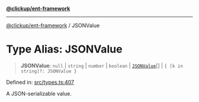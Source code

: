 [**@clickup/ent-framework**](../README.md)

***

[@clickup/ent-framework](../globals.md) / JSONValue

# Type Alias: JSONValue

> **JSONValue**: `null` \| `string` \| `number` \| `boolean` \| [`JSONValue`](JSONValue.md)[] \| `{ [k in string]?: JSONValue }`

Defined in: [src/types.ts:407](https://github.com/clickup/ent-framework/blob/master/src/types.ts#L407)

A JSON-serializable value.
